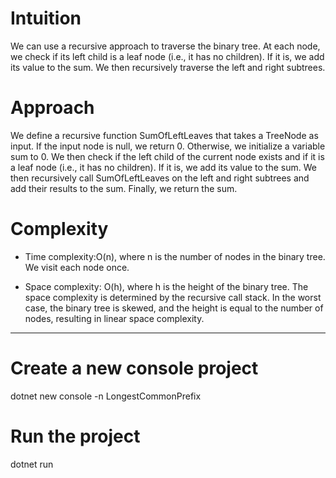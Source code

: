 # Intuition
We can use a recursive approach to traverse the binary tree. At each node, we check if its left child is a leaf node (i.e., it has no children). If it is, we add its value to the sum. We then recursively traverse the left and right subtrees.

# Approach
We define a recursive function SumOfLeftLeaves that takes a TreeNode as input. If the input node is null, we return 0. Otherwise, we initialize a variable sum to 0. We then check if the left child of the current node exists and if it is a leaf node (i.e., it has no children). If it is, we add its value to the sum. We then recursively call SumOfLeftLeaves on the left and right subtrees and add their results to the sum. Finally, we return the sum.

# Complexity
- Time complexity:O(n), where n is the number of nodes in the binary tree. We visit each node once.

- Space complexity: O(h), where h is the height of the binary tree. The space complexity is determined by the recursive call stack. In the worst case, the binary tree is skewed, and the height is equal to the number of nodes, resulting in linear space complexity.
__________________________________________________________________________________________
# Create a new console project
dotnet new console -n LongestCommonPrefix

# Run the project
dotnet run